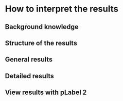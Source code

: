 # How to interpret the results
## Background knowledge

## Structure of the results

## General results

## Detailed results

## View results with pLabel 2
